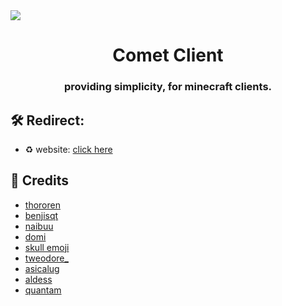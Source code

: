 <img align="center" src="https://i.imgur.com/1tpEuk2.jpeg" />

<h1 align="center">Comet Client</h1>
<h3 align="center">
providing simplicity, for minecraft clients.
</h3>


## 🛠️ Redirect:
  - ♻️ website: [click here](https://cometmc.vercel.app)

## 🧱 Credits
<p align=center>

-   [thororen](https://github.com/thororen1234)
-   [benjisqt](https://github.com/benjisqt)
-   [naibuu](https://github.com/naibuu)
-   [domi](https://github.com/domi-btnr)
-   [skull emoji](https://github.com/tbhgodpro)
-   [tweodore_](https://github.com/heyitsleo)
-   [asicalug](https://github.com/Asicalug)
-   [aldess](https://github.com/aldessscratch)
-   [quantam](https://github.com/Quantamyt)
</p>








